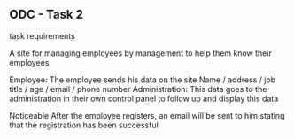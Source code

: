 
## ODC - Task 2

task requirements

A site for managing employees by management to help them know their employees

Employee: The employee sends his data on the site
Name / address / job title / age / email / phone number
Administration: This data goes to the administration in their own control panel to follow up and display this data

Noticeable
After the employee registers, an email will be sent to him stating that the registration has been successful

